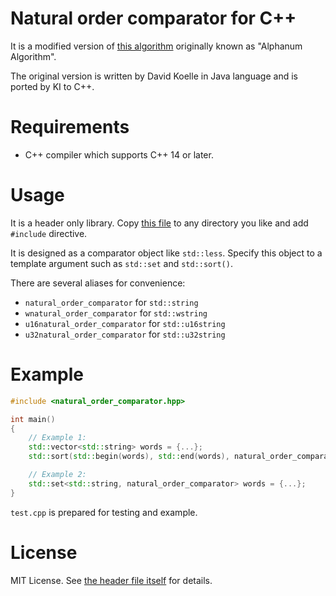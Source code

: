 # Natural order comparator for C++

It is a modified version of [this algorithm](http://www.davekoelle.com/alphanum.html)
originally known as "Alphanum Algorithm".

The original version is written by David Koelle in Java language and is ported by KI to C++.



# Requirements

- C++ compiler which supports C++ 14 or later.



# Usage

It is a header only library. Copy [this file](natural_order_comparator.hpp) to any directory you like
and add `#include` directive.

It is designed as a comparator object like `std::less`. Specify this object to a template argument such as `std::set` and `std::sort()`.

There are several aliases for convenience:

- `natural_order_comparator` for `std::string`
- `wnatural_order_comparator` for `std::wstring`
- `u16natural_order_comparator` for `std::u16string`
- `u32natural_order_comparator` for `std::u32string`



# Example

```cpp
#include <natural_order_comparator.hpp>

int main()
{
    // Example 1:
    std::vector<std::string> words = {...};
    std::sort(std::begin(words), std::end(words), natural_order_comparator{});

    // Example 2:
    std::set<std::string, natural_order_comparator> words = {...};
}
```

`test.cpp` is prepared for testing and example.



# License

MIT License. See [the header file itself](natural_order_comparator.hpp) for details.

